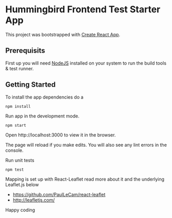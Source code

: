# Hummingbird Frontend Test Starter App

This project was bootstrapped with [Create React App](https://github.com/facebookincubator/create-react-app).

## Prerequisits

First up you will need [NodeJS](https://nodejs.org/en/) installed on your system to run the build tools & test runner.


## Getting Started

To install the app dependencies do a
```
npm install
```


Run app in the development mode.
```
npm start
```
Open http://localhost:3000 to view it in the browser.

The page will reload if you make edits.
You will also see any lint errors in the console.

Run unit tests
```
npm test
```

Mapping is set up with React-Leaflet read more about it and the underlying Leaflet.js below
- https://github.com/PaulLeCam/react-leaflet
- http://leafletjs.com/

Happy coding
